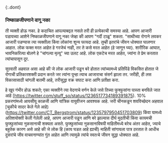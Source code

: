 {:.dont} 
 ### निष्काळजीपणाने वागू नका 

 ती व्यक्ती होऊ नका. हे कदाचित आपल्याबद्दल नसले तरी ही प्रत्येकाची समस्या आहे. आपण आजारी पडायच्या आशेने निष्काळजीपणाने वागू नका जेव्हा की आपण "गर्दी टाळू" शकता. "साथीच्या रोगाने लवकर आजारी पडण्यास त्या व्यक्तीला किंवा लोकांना शून्य फायदा आहे. तुम्ही इतरांचे जीवन धोक्यात घालणार आहात. लोक फक्त मरत आहेत हे गरजेचं नाही, तर ते कसे मरत आहेत (हे जाणून घ्या). शारीरिक आघात, भावनिकरित्या बोलणे हे "चांगल्या मृत्यू" च्या उलट आहे. लोक एकटेच मरत आहेत, ज्यांना ते प्रेम करतात त्यांचापासून दूर. 

सुरवाती अहवाल असा आहे की जे लोक आजारी पडून बरे होतात त्यांच्यामध्ये प्रतिपिंडे विकसित होतात जे रोगाची प्रतिकारशक्ती प्रदान करते जर त्यांना पुन्हा त्याच आजाराचा संसर्ग झाला तर. जरीही, ही लस विकासासाठी चांगली बातमी आहे, तरीसुद्धा वक्र सपाट करा आणि प्रतीक्षा करा. 

 हे खूप गंभीर होऊ शकते; एका व्यक्तीने त्या वेदनाचे वर्णन केले जसे तिच्या फुफ्फुसांना पास्ता बनविले जात आहे [https://twitter.com/stuff_so/status/1236517734189391875). 10% प्रकरणांमध्ये आयसीयू काळजी आणि यांत्रिक वायुवीजन आवश्यक आहे. जरी चीनकडून शवविच्छेदन अहवाल [चुकीचे सादर केले गेले आहे) (https://twitter.com/CT_Bergstrom/status/1235797950451703809) किंवा यामध्ये अतिशयोक्ती केली गेलेली आहे, आपण आजारी पडून आणि बरे झाल्यास दीर्घ मुदतीची किंवा कायमची फुफ्फुसांच्या नुकसानाची शक्यता असते. फुफ्फुसांच्या नुकसानाविषयी माहितीमध्ये बरेच अंतर आहेत, ज्याचे बहुतेक कारण असे आहे की जे लोक हि (काय घडत आहे ह्याची) माहिती सांगायला पात्र ठरतात ते आधीच दुसरांचे जीव वाचवनाण्यांत गुंत आहेत आणि त्यामुळे त्यांचे स्वतःचे जीवन सुद्धा धोक्यात आहे. 
